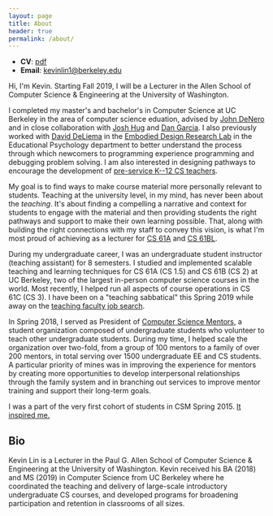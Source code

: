 ```yaml
---
layout: page
title: About
header: true
permalink: /about/
---
```


- **CV**: [pdf](/cv)
- **Email**: <kevinlin1@berkeley.edu>

Hi, I'm Kevin. Starting Fall 2019, I will be a Lecturer in the Allen School of
Computer Science & Engineering at the University of Washington.

I completed my master's and bachelor's in Computer Science at UC Berkeley in
the area of computer science eduation, advised by [John DeNero][] and in close
collaboration with [Josh Hug][] and [Dan Garcia][]. I also previously worked
with [David DeLiema][] in the [Embodied Design Research Lab][EDRL] in the
Educational Psychology department to better understand the process through
which newcomers to programming experience programming and debugging problem
solving. I am also interested in designing pathways to encourage the
development of [pre-service K--12 CS teachers](/csp).

My goal is to find ways to make course material more personally relevant to
students. Teaching at the university level, in my mind, has never been about
the *teaching*. It's about finding a compelling a narrative and context for
students to engage with the material and then providing students the right
pathways and support to make their own learning possible. That, along with
building the right connections with my staff to convey this vision, is what I'm
most proud of achieving as a lecturer for [CS 61A][] and [CS 61BL][].

During my undergraduate career, I was an undergraduate student instructor
(teaching assistant) for 8 semesters. I studied and implemented scalable
teaching and learning techniques for CS 61A (CS 1.5) and CS 61B (CS 2) at UC
Berkeley, two of the largest in-person computer science courses in the world.
Most recently, I helped run all aspects of course operations in CS 61C (CS 3).
I have been on a "teaching sabbatical" this Spring 2019 while away on the
[teaching faculty job search](/recruiting).

In Spring 2018, I served as President of [Computer Science Mentors][], a
student organization composed of undergraduate students who volunteer to teach
other undergraduate students. During my time, I helped scale the organization
over two-fold, from a group of 100 mentors to a family of over 200 mentors, in
total serving over 1500 undergraduate EE and CS students. A particular priority
of mines was in improving the experience for mentors by creating more
opportunities to develop interpersonal relationships through the family system
and in branching out services to improve mentor training and support their
long-term goals.

I was a part of the very first cohort of students in CSM Spring 2015. [It
inspired me.][Year One]

[John DeNero]: http://denero.org/
[Josh Hug]: http://www.dailycal.org/2017/06/19/thank-josh-hug/
[Dan Garcia]: https://people.eecs.berkeley.edu/~ddgarcia/
[David DeLiema]: http://www.david-deliema.com
[EDRL]: https://edrl.berkeley.edu/
[CS 61A]: http://inst.eecs.berkeley.edu/~cs61a/su17/
[CS 61BL]: https://cs61bl.org/su18
[CS 61BL SU16 Staff]: https://cs61bl.org/su16/staff.html
[Computer Science Mentors]: https://csmentors.berkeley.edu/
[Year One]: /2016/08/22/Year-One.html

## Bio

Kevin Lin is a Lecturer in the Paul G. Allen School of Computer Science &
Engineering at the University of Washington. Kevin received his BA (2018) and
MS (2019) in Computer Science from UC Berkeley where he coordinated the
teaching and delivery of large-scale introductory undergraduate CS courses, and
developed programs for broadening participation and retention in classrooms of
all sizes.
